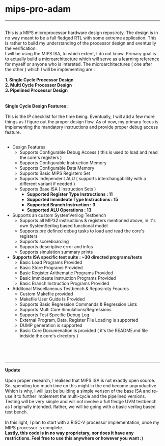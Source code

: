 # mips-pro-adam
------------------------
<br />
This is a MIPS microprocessor hardware design reposiroty. The design is in no way meant to be a full fledged RTL with some extreme application. This is rather to build my understanding of the processor design and eventually the verification. <br />
I will be using the MIPS ISA, to which extent, I do not know. Primary goal is to actually build a microarchitecture which will serve as a learning reference for myself or anyone who is intereted. The microarchitectures ( one after the other ) which I will be implementing are :<br />
<br />
<b>1. Single Cycle Processor Design</b><br />
<b>2. Multi Cycle Processor Design</b><br />
<b>3. Pipelined Processor Design</b><br />
<br />
<br />
<b>Single Cycle Design Features :</b><br />
<br />
This is the IP checklist for the time being. Eventually, I will add a few more things as I figure out the proper design flow. As of now, my primary focus is implementing the mandatory instructions and provide proper debug access feature.<br />
<br />

- Design Features
  - Supports Configurable Debug Access ( this is used to load and read the core's registers )
  - Supports Configurable Instruction Memory
  - Supports Configurable Data Memory
  - Supports Basic MIPS Registers Set
  - Supports Independent ALU ( supports interchangablility with a different variant if needed )
  - Supports Base ISA ( Instruction Sets )
    - **Supported Register Type Instructions : 11**
    - **Supported Immideate Type Instructions : 15**
    - **Supported Branch Instruction : 3**
    - **Supported ALU Operations : 13**
- Supports an custom SystemVerilog Testbench
  - Supports all MIP32 instructions & registers mentioned above, in it's own SystemSerilog based functional model
  - Supports pre defined debug tasks to load and read the core's registers
  - Supports scoreboarding
  - Supports descriptive error and infos
  - Supports simulation summary prints
- **Supports ISA specific test suite : ~30 directed programs/tests**
  - Basic Load Programs Provided
  - Basic Store Programs Provided
  - Basic Register Arithematic Programs Provided
  - Basic Immideate Instruction Programs Provided
  - Basic Branch Instruction Programs Provided
- Additonal Miscellaneous Testbench & Reposiroty Feaures
  - Custom Makefile provided
  - Makefile User Guide Is Provided
  - Supports Basic Regression Commands & Regression Lists
  - Supports Multi Core Simulations/Regressions
  - Supports Test Specific Debug Log
  - External Program, Data, Register File Loading is supported
  - DUMP generation is supported
  - Basic Core Documenation is provided ( it's the README.md file indside the  core's directory )
<br />
<br />
<br />

------------------------
<b>Update</b><br /><br />
Upon proper research, I realised that MIPS ISA is not exactly open source. So, spending too much time on this might in the end become unproductive. Which is why, I will just be building a simple verison of the base ISA and re-use it to further implement the multi-cycle and the pipelined versions. Testing will be very simple and will not involve a full fledge UVM testbench as I originally intended. Rather, we will be going with a basic verilog based test bench.<br /><br />
In this light, I plan to start with a RISC-V processor implementation, once my MIPS processor is complete.<br />
<b>Lastly, this code is in no way proprietary, nor does it have any restrictions. Feel free to use this anywhere or however you want :)</b>

